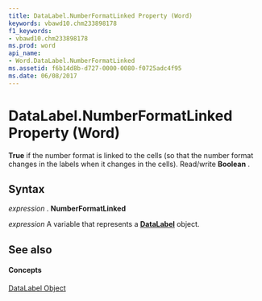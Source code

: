 ```yaml
---
title: DataLabel.NumberFormatLinked Property (Word)
keywords: vbawd10.chm233898178
f1_keywords:
- vbawd10.chm233898178
ms.prod: word
api_name:
- Word.DataLabel.NumberFormatLinked
ms.assetid: f6b14d8b-d727-0000-0080-f0725adc4f95
ms.date: 06/08/2017
---
```



# DataLabel.NumberFormatLinked Property (Word)

 **True** if the number format is linked to the cells (so that the number format changes in the labels when it changes in the cells). Read/write **Boolean** .


## Syntax

 _expression_ . **NumberFormatLinked**

 _expression_ A variable that represents a **[DataLabel](Word.DataLabel.md)** object.


## See also


#### Concepts


[DataLabel Object](Word.DataLabel.md)

